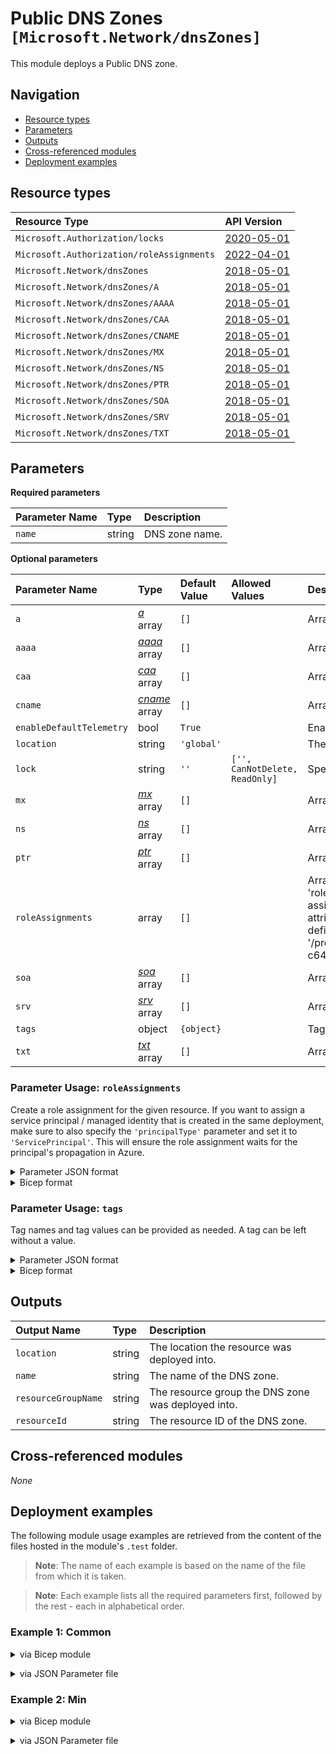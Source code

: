 # Public DNS Zones `[Microsoft.Network/dnsZones]`

This module deploys a Public DNS zone.

## Navigation

- [Resource types](#Resource-types)
- [Parameters](#Parameters)
- [Outputs](#Outputs)
- [Cross-referenced modules](#Cross-referenced-modules)
- [Deployment examples](#Deployment-examples)

## Resource types

| Resource Type | API Version |
| :-- | :-- |
| `Microsoft.Authorization/locks` | [2020-05-01](https://learn.microsoft.com/en-us/azure/templates/Microsoft.Authorization/2020-05-01/locks) |
| `Microsoft.Authorization/roleAssignments` | [2022-04-01](https://learn.microsoft.com/en-us/azure/templates/Microsoft.Authorization/2022-04-01/roleAssignments) |
| `Microsoft.Network/dnsZones` | [2018-05-01](https://learn.microsoft.com/en-us/azure/templates/Microsoft.Network/2018-05-01/dnsZones) |
| `Microsoft.Network/dnsZones/A` | [2018-05-01](https://learn.microsoft.com/en-us/azure/templates/Microsoft.Network/2018-05-01/dnsZones/A) |
| `Microsoft.Network/dnsZones/AAAA` | [2018-05-01](https://learn.microsoft.com/en-us/azure/templates/Microsoft.Network/2018-05-01/dnsZones/AAAA) |
| `Microsoft.Network/dnsZones/CAA` | [2018-05-01](https://learn.microsoft.com/en-us/azure/templates/Microsoft.Network/2018-05-01/dnsZones/CAA) |
| `Microsoft.Network/dnsZones/CNAME` | [2018-05-01](https://learn.microsoft.com/en-us/azure/templates/Microsoft.Network/2018-05-01/dnsZones/CNAME) |
| `Microsoft.Network/dnsZones/MX` | [2018-05-01](https://learn.microsoft.com/en-us/azure/templates/Microsoft.Network/2018-05-01/dnsZones/MX) |
| `Microsoft.Network/dnsZones/NS` | [2018-05-01](https://learn.microsoft.com/en-us/azure/templates/Microsoft.Network/2018-05-01/dnsZones/NS) |
| `Microsoft.Network/dnsZones/PTR` | [2018-05-01](https://learn.microsoft.com/en-us/azure/templates/Microsoft.Network/2018-05-01/dnsZones/PTR) |
| `Microsoft.Network/dnsZones/SOA` | [2018-05-01](https://learn.microsoft.com/en-us/azure/templates/Microsoft.Network/2018-05-01/dnsZones/SOA) |
| `Microsoft.Network/dnsZones/SRV` | [2018-05-01](https://learn.microsoft.com/en-us/azure/templates/Microsoft.Network/2018-05-01/dnsZones/SRV) |
| `Microsoft.Network/dnsZones/TXT` | [2018-05-01](https://learn.microsoft.com/en-us/azure/templates/Microsoft.Network/2018-05-01/dnsZones/TXT) |

## Parameters

**Required parameters**

| Parameter Name | Type | Description |
| :-- | :-- | :-- |
| `name` | string | DNS zone name. |

**Optional parameters**

| Parameter Name | Type | Default Value | Allowed Values | Description |
| :-- | :-- | :-- | :-- | :-- |
| `a` | _[a](a/README.md)_ array | `[]` |  | Array of A records. |
| `aaaa` | _[aaaa](aaaa/README.md)_ array | `[]` |  | Array of AAAA records. |
| `caa` | _[caa](caa/README.md)_ array | `[]` |  | Array of CAA records. |
| `cname` | _[cname](cname/README.md)_ array | `[]` |  | Array of CNAME records. |
| `enableDefaultTelemetry` | bool | `True` |  | Enable telemetry via a Globally Unique Identifier (GUID). |
| `location` | string | `'global'` |  | The location of the dnsZone. Should be global. |
| `lock` | string | `''` | `['', CanNotDelete, ReadOnly]` | Specify the type of lock. |
| `mx` | _[mx](mx/README.md)_ array | `[]` |  | Array of MX records. |
| `ns` | _[ns](ns/README.md)_ array | `[]` |  | Array of NS records. |
| `ptr` | _[ptr](ptr/README.md)_ array | `[]` |  | Array of PTR records. |
| `roleAssignments` | array | `[]` |  | Array of role assignment objects that contain the 'roleDefinitionIdOrName' and 'principalId' to define RBAC role assignments on this resource. In the roleDefinitionIdOrName attribute, you can provide either the display name of the role definition, or its fully qualified ID in the following format: '/providers/Microsoft.Authorization/roleDefinitions/c2f4ef07-c644-48eb-af81-4b1b4947fb11'. |
| `soa` | _[soa](soa/README.md)_ array | `[]` |  | Array of SOA records. |
| `srv` | _[srv](srv/README.md)_ array | `[]` |  | Array of SRV records. |
| `tags` | object | `{object}` |  | Tags of the resource. |
| `txt` | _[txt](txt/README.md)_ array | `[]` |  | Array of TXT records. |


### Parameter Usage: `roleAssignments`

Create a role assignment for the given resource. If you want to assign a service principal / managed identity that is created in the same deployment, make sure to also specify the `'principalType'` parameter and set it to `'ServicePrincipal'`. This will ensure the role assignment waits for the principal's propagation in Azure.

<details>

<summary>Parameter JSON format</summary>

```json
"roleAssignments": {
    "value": [
        {
            "roleDefinitionIdOrName": "Reader",
            "description": "Reader Role Assignment",
            "principalIds": [
                "12345678-1234-1234-1234-123456789012", // object 1
                "78945612-1234-1234-1234-123456789012" // object 2
            ]
        },
        {
            "roleDefinitionIdOrName": "/providers/Microsoft.Authorization/roleDefinitions/c2f4ef07-c644-48eb-af81-4b1b4947fb11",
            "principalIds": [
                "12345678-1234-1234-1234-123456789012" // object 1
            ],
            "principalType": "ServicePrincipal"
        }
    ]
}
```

</details>

<details>

<summary>Bicep format</summary>

```bicep
roleAssignments: [
    {
        roleDefinitionIdOrName: 'Reader'
        description: 'Reader Role Assignment'
        principalIds: [
            '12345678-1234-1234-1234-123456789012' // object 1
            '78945612-1234-1234-1234-123456789012' // object 2
        ]
    }
    {
        roleDefinitionIdOrName: '/providers/Microsoft.Authorization/roleDefinitions/c2f4ef07-c644-48eb-af81-4b1b4947fb11'
        principalIds: [
            '12345678-1234-1234-1234-123456789012' // object 1
        ]
        principalType: 'ServicePrincipal'
    }
]
```

</details>
<p>

### Parameter Usage: `tags`

Tag names and tag values can be provided as needed. A tag can be left without a value.

<details>

<summary>Parameter JSON format</summary>

```json
"tags": {
    "value": {
        "Environment": "Non-Prod",
        "Contact": "test.user@testcompany.com",
        "PurchaseOrder": "1234",
        "CostCenter": "7890",
        "ServiceName": "DeploymentValidation",
        "Role": "DeploymentValidation"
    }
}
```

</details>

<details>

<summary>Bicep format</summary>

```bicep
tags: {
    Environment: 'Non-Prod'
    Contact: 'test.user@testcompany.com'
    PurchaseOrder: '1234'
    CostCenter: '7890'
    ServiceName: 'DeploymentValidation'
    Role: 'DeploymentValidation'
}
```

</details>
<p>

## Outputs

| Output Name | Type | Description |
| :-- | :-- | :-- |
| `location` | string | The location the resource was deployed into. |
| `name` | string | The name of the DNS zone. |
| `resourceGroupName` | string | The resource group the DNS zone was deployed into. |
| `resourceId` | string | The resource ID of the DNS zone. |

## Cross-referenced modules

_None_

## Deployment examples

The following module usage examples are retrieved from the content of the files hosted in the module's `.test` folder.
   >**Note**: The name of each example is based on the name of the file from which it is taken.

   >**Note**: Each example lists all the required parameters first, followed by the rest - each in alphabetical order.

<h3>Example 1: Common</h3>

<details>

<summary>via Bicep module</summary>

```bicep
module dnsZones './network/dns-zones/main.bicep' = {
  name: '${uniqueString(deployment().name, location)}-test-ndzcom'
  params: {
    // Required parameters
    name: '<<namePrefix>>ndzcom001.com'
    // Non-required parameters
    a: [
      {
        aRecords: [
          {
            ipv4Address: '10.240.4.4'
          }
        ]
        name: 'A_10.240.4.4'
        roleAssignments: [
          {
            principalIds: [
              '<managedIdentityPrincipalId>'
            ]
            principalType: 'ServicePrincipal'
            roleDefinitionIdOrName: 'Reader'
          }
        ]
        ttl: 3600
      }
    ]
    aaaa: [
      {
        aaaaRecords: [
          {
            ipv6Address: '2001:0db8:85a3:0000:0000:8a2e:0370:7334'
          }
        ]
        name: 'AAAA_2001_0db8_85a3_0000_0000_8a2e_0370_7334'
        ttl: 3600
      }
    ]
    cname: [
      {
        cnameRecord: {
          cname: 'test'
        }
        name: 'CNAME_test'
        roleAssignments: [
          {
            principalIds: [
              '<managedIdentityPrincipalId>'
            ]
            principalType: 'ServicePrincipal'
            roleDefinitionIdOrName: 'Reader'
          }
        ]
        ttl: 3600
      }
      {
        name: 'CNAME_aliasRecordSet'
        targetResourceId: '<targetResourceId>'
      }
    ]
    enableDefaultTelemetry: '<enableDefaultTelemetry>'
    lock: 'CanNotDelete'
    mx: [
      {
        mxRecords: [
          {
            exchange: 'contoso.com'
            preference: 100
          }
        ]
        name: 'MX_contoso'
        roleAssignments: [
          {
            principalIds: [
              '<managedIdentityPrincipalId>'
            ]
            principalType: 'ServicePrincipal'
            roleDefinitionIdOrName: 'Reader'
          }
        ]
        ttl: 3600
      }
    ]
    ptr: [
      {
        name: 'PTR_contoso'
        ptrRecords: [
          {
            ptrdname: 'contoso.com'
          }
        ]
        roleAssignments: [
          {
            principalIds: [
              '<managedIdentityPrincipalId>'
            ]
            principalType: 'ServicePrincipal'
            roleDefinitionIdOrName: 'Reader'
          }
        ]
        ttl: 3600
      }
    ]
    roleAssignments: [
      {
        principalIds: [
          '<managedIdentityPrincipalId>'
        ]
        principalType: 'ServicePrincipal'
        roleDefinitionIdOrName: 'Reader'
      }
    ]
    soa: [
      {
        name: '@'
        roleAssignments: [
          {
            principalIds: [
              '<managedIdentityPrincipalId>'
            ]
            principalType: 'ServicePrincipal'
            roleDefinitionIdOrName: 'Reader'
          }
        ]
        soaRecord: {
          email: 'azuredns-hostmaster.microsoft.com'
          expireTime: 2419200
          host: 'ns1-04.azure-dns.com.'
          minimumTtl: 300
          refreshTime: 3600
          retryTime: 300
          serialNumber: '1'
        }
        ttl: 3600
      }
    ]
    srv: [
      {
        name: 'SRV_contoso'
        roleAssignments: [
          {
            principalIds: [
              '<managedIdentityPrincipalId>'
            ]
            principalType: 'ServicePrincipal'
            roleDefinitionIdOrName: 'Reader'
          }
        ]
        srvRecords: [
          {
            port: 9332
            priority: 0
            target: 'test.contoso.com'
            weight: 0
          }
        ]
        ttl: 3600
      }
    ]
    tags: {
      Environment: 'Non-Prod'
      Role: 'DeploymentValidation'
    }
    txt: [
      {
        name: 'TXT_test'
        roleAssignments: [
          {
            principalIds: [
              '<managedIdentityPrincipalId>'
            ]
            principalType: 'ServicePrincipal'
            roleDefinitionIdOrName: 'Reader'
          }
        ]
        ttl: 3600
        txtRecords: [
          {
            value: [
              'test'
            ]
          }
        ]
      }
    ]
  }
}
```

</details>
<p>

<details>

<summary>via JSON Parameter file</summary>

```json
{
  "$schema": "https://schema.management.azure.com/schemas/2019-04-01/deploymentParameters.json#",
  "contentVersion": "1.0.0.0",
  "parameters": {
    // Required parameters
    "name": {
      "value": "<<namePrefix>>ndzcom001.com"
    },
    // Non-required parameters
    "a": {
      "value": [
        {
          "aRecords": [
            {
              "ipv4Address": "10.240.4.4"
            }
          ],
          "name": "A_10.240.4.4",
          "roleAssignments": [
            {
              "principalIds": [
                "<managedIdentityPrincipalId>"
              ],
              "principalType": "ServicePrincipal",
              "roleDefinitionIdOrName": "Reader"
            }
          ],
          "ttl": 3600
        }
      ]
    },
    "aaaa": {
      "value": [
        {
          "aaaaRecords": [
            {
              "ipv6Address": "2001:0db8:85a3:0000:0000:8a2e:0370:7334"
            }
          ],
          "name": "AAAA_2001_0db8_85a3_0000_0000_8a2e_0370_7334",
          "ttl": 3600
        }
      ]
    },
    "cname": {
      "value": [
        {
          "cnameRecord": {
            "cname": "test"
          },
          "name": "CNAME_test",
          "roleAssignments": [
            {
              "principalIds": [
                "<managedIdentityPrincipalId>"
              ],
              "principalType": "ServicePrincipal",
              "roleDefinitionIdOrName": "Reader"
            }
          ],
          "ttl": 3600
        },
        {
          "name": "CNAME_aliasRecordSet",
          "targetResourceId": "<targetResourceId>"
        }
      ]
    },
    "enableDefaultTelemetry": {
      "value": "<enableDefaultTelemetry>"
    },
    "lock": {
      "value": "CanNotDelete"
    },
    "mx": {
      "value": [
        {
          "mxRecords": [
            {
              "exchange": "contoso.com",
              "preference": 100
            }
          ],
          "name": "MX_contoso",
          "roleAssignments": [
            {
              "principalIds": [
                "<managedIdentityPrincipalId>"
              ],
              "principalType": "ServicePrincipal",
              "roleDefinitionIdOrName": "Reader"
            }
          ],
          "ttl": 3600
        }
      ]
    },
    "ptr": {
      "value": [
        {
          "name": "PTR_contoso",
          "ptrRecords": [
            {
              "ptrdname": "contoso.com"
            }
          ],
          "roleAssignments": [
            {
              "principalIds": [
                "<managedIdentityPrincipalId>"
              ],
              "principalType": "ServicePrincipal",
              "roleDefinitionIdOrName": "Reader"
            }
          ],
          "ttl": 3600
        }
      ]
    },
    "roleAssignments": {
      "value": [
        {
          "principalIds": [
            "<managedIdentityPrincipalId>"
          ],
          "principalType": "ServicePrincipal",
          "roleDefinitionIdOrName": "Reader"
        }
      ]
    },
    "soa": {
      "value": [
        {
          "name": "@",
          "roleAssignments": [
            {
              "principalIds": [
                "<managedIdentityPrincipalId>"
              ],
              "principalType": "ServicePrincipal",
              "roleDefinitionIdOrName": "Reader"
            }
          ],
          "soaRecord": {
            "email": "azuredns-hostmaster.microsoft.com",
            "expireTime": 2419200,
            "host": "ns1-04.azure-dns.com.",
            "minimumTtl": 300,
            "refreshTime": 3600,
            "retryTime": 300,
            "serialNumber": "1"
          },
          "ttl": 3600
        }
      ]
    },
    "srv": {
      "value": [
        {
          "name": "SRV_contoso",
          "roleAssignments": [
            {
              "principalIds": [
                "<managedIdentityPrincipalId>"
              ],
              "principalType": "ServicePrincipal",
              "roleDefinitionIdOrName": "Reader"
            }
          ],
          "srvRecords": [
            {
              "port": 9332,
              "priority": 0,
              "target": "test.contoso.com",
              "weight": 0
            }
          ],
          "ttl": 3600
        }
      ]
    },
    "tags": {
      "value": {
        "Environment": "Non-Prod",
        "Role": "DeploymentValidation"
      }
    },
    "txt": {
      "value": [
        {
          "name": "TXT_test",
          "roleAssignments": [
            {
              "principalIds": [
                "<managedIdentityPrincipalId>"
              ],
              "principalType": "ServicePrincipal",
              "roleDefinitionIdOrName": "Reader"
            }
          ],
          "ttl": 3600,
          "txtRecords": [
            {
              "value": [
                "test"
              ]
            }
          ]
        }
      ]
    }
  }
}
```

</details>
<p>

<h3>Example 2: Min</h3>

<details>

<summary>via Bicep module</summary>

```bicep
module dnsZones './network/dns-zones/main.bicep' = {
  name: '${uniqueString(deployment().name, location)}-test-ndzmin'
  params: {
    // Required parameters
    name: '<<namePrefix>>ndzmin001.com'
    // Non-required parameters
    enableDefaultTelemetry: '<enableDefaultTelemetry>'
  }
}
```

</details>
<p>

<details>

<summary>via JSON Parameter file</summary>

```json
{
  "$schema": "https://schema.management.azure.com/schemas/2019-04-01/deploymentParameters.json#",
  "contentVersion": "1.0.0.0",
  "parameters": {
    // Required parameters
    "name": {
      "value": "<<namePrefix>>ndzmin001.com"
    },
    // Non-required parameters
    "enableDefaultTelemetry": {
      "value": "<enableDefaultTelemetry>"
    }
  }
}
```

</details>
<p>
